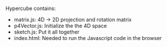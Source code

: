 Hypercube contains:
- matrix.js: 4D -> 2D projection and rotation matrix
- p4Vector.js: Initialize the the 4D space
- sketch.js: Put it all together 
- index.html: Needed to run the Javascript code in the browser
